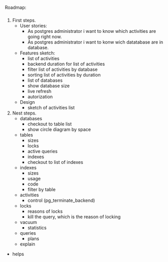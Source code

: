 Roadmap:
###

1. First steps.
   - User stories:
     - As postgres administrator i want to know which activities are going right now.
     - As postgres administrator i want to konw wich datatabase are in database.
   - Features sketch:
     - list of activities
     - backend duration for list of activities
     - filter list of activities by database
     - sorting list of activities by duration
     - list of databases
     - show database size
     - live refresh
     - autorization
   - Design
     - sketch of activities list
2. Nest steps.
   - databases 
     - checkout to table list
     - show circle diagram by space
   - tables
     - sizes 
     - locks
     - active queries
     - indexes
     - checkout to list of indexes
   - indexes
     - sizes
     - usage
     - code 
     - filter by table
   - activities
     - control (pg_terminate_backend)
   - locks
     - reasons of locks
     - kill the query, which is the reason of locking
   - vacuum
     - statistics
   - queries
     - plans 
    - explain 
  - helps 
